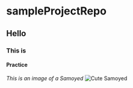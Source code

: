 # sampleProjectRepo
## Hello
### This is 
#### Practice

_This is an image of a Samoyed_
![Cute Samoyed](https://cdn.newswire.com/files/x/61/6c/e077519fec1b02c925b029992226.jpg)
